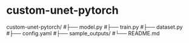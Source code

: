 # custom-unet-pytorch

custom-unet-pytorch/
#├── model.py
#├── train.py
#├── dataset.py
#├── config.yaml
#├── sample_outputs/
#└── README.md
